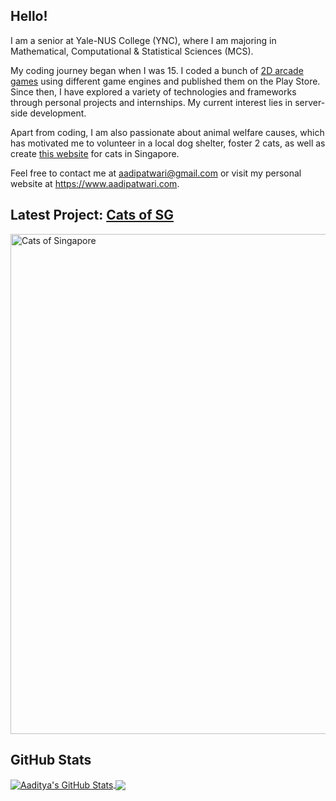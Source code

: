 ## Hello!

I am a senior at Yale-NUS College (YNC), where I am majoring in Mathematical, Computational & Statistical Sciences (MCS). 

My coding journey began when I was 15. I coded a bunch of [2D arcade games](https://github.com/T-RektGames) using different game engines and published them on the Play Store. Since then, I have explored a variety of technologies and frameworks through personal projects and internships. My current interest lies in server-side development.

Apart from coding, I am also passionate about animal welfare causes, which has motivated me to volunteer in a local dog shelter, foster 2 cats, as well as create [this website](https://catsofsg.com) for cats in Singapore.

Feel free to contact me at aadipatwari@gmail.com or visit my personal website at https://www.aadipatwari.com.

## Latest Project: [Cats of SG](https://catsofsg.com)
<img align="center" width=800 alt="Cats of Singapore" src="https://github.com/knowyourenemy/knowyourenemy/assets/12895417/b57b5f8b-39fb-45dd-891c-3a2b5a0a40c4">

## GitHub Stats

<a href="https://github.com/leonardtng?tab=repositories">
  <img align="center" src="https://github-readme-stats-sigma-five.vercel.app/api?username=knowyourenemy&show_icons=true&line_height=27&count_private=true&title_color=7C4DFF&text_color=ffffff&icon_color=2196F3&bg_color=030614&theme=synthwave" alt="Aaditya's GitHub Stats" />
</a>
<a href="https://github.com/knowyourenemy?tab=repositories">
  <img align="center" src="https://github-readme-stats-sigma-five.vercel.app/api/top-langs/?username=knowyourenemy&hide=css,html&title_color=7C4DFF&text_color=ffffff&bg_color=030614&langs_count=3" />
</a>
